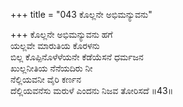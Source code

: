 +++
title = "043 ಕೊಲ್ಲನೇ ಅಭಿಮನ್ಯುವನು"

+++
ಕೊಲ್ಲನೇ ಅಭಿಮನ್ಯುವನು ಹಗೆ   
ಯಲ್ಲವೇ ಮಾರುತಿಯ ಕೊರಳನು   
ಬಿಲ್ಲ ಕೊಪ್ಪಿನೊಳೆಳೆಯನೇ ಕೆಡೆಯೆಸನೆ ಧರ್ಮಜನ   
ಖುಲ್ಲನೀತಿಯ ನೆನೆಯದಿರು ನೀ   
ನೆಲ್ಲಿಯವನೀ ವೈರಿ ಕರ್ಣನ   
ದೆಲ್ಲಿಯವನೆಸು ಮರುಳೆ ಎಂದನು ನಿಜವ ತೋರಿಸದೆ      ॥43॥